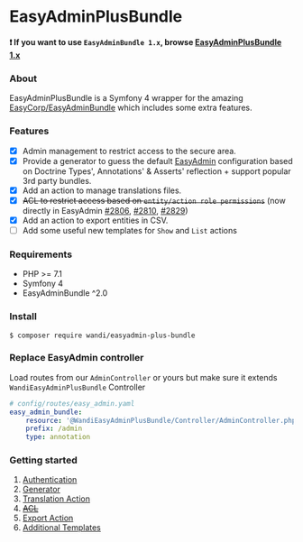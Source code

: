# EasyAdminPlusBundle

**:exclamation: If you want to use `EasyAdminBundle 1.x`, browse [EasyAdminPlusBundle 1.x](https://github.com/WandiParis/EasyAdminPlusBundle/tree/1.x)**

### About

EasyAdminPlusBundle is a Symfony 4 wrapper for the amazing [EasyCorp/EasyAdminBundle](https://github.com/EasyCorp/EasyAdminBundle/tree/master) which includes some extra features. 

### Features

- [x] Admin management to restrict access to the secure area.
- [x] Provide a generator to guess the default [EasyAdmin](https://symfony.com/doc/master/bundles/EasyAdminBundle/book/configuration-reference.html) configuration based on Doctrine Types', Annotations' & Asserts' reflection + support popular 3rd party bundles.
- [x] Add an action to manage translations files.
- [x] ~~ACL to restrict access based on `entity/action role permissions`~~ (now directly in EasyAdmin [#2806](https://github.com/EasyCorp/EasyAdminBundle/pull/2806), [#2810](https://github.com/EasyCorp/EasyAdminBundle/pull/2810), [#2829](https://github.com/EasyCorp/EasyAdminBundle/pull/2829))
- [x] Add an action to export entities in CSV.
- [ ] Add some useful new templates for `Show` and `List` actions

### Requirements

* PHP >= 7.1
* Symfony 4
* EasyAdminBundle ^2.0

### Install

```shell
$ composer require wandi/easyadmin-plus-bundle
```

### Replace EasyAdmin controller

Load routes from our `AdminController` or yours but make sure it extends `WandiEasyAdminPlusBundle` Controller

```yaml
# config/routes/easy_admin.yaml
easy_admin_bundle:
    resource: '@WandiEasyAdminPlusBundle/Controller/AdminController.php'
    prefix: /admin
    type: annotation
```

### Getting started

1. [Authentication](doc/chapter-1.md)
2. [Generator](doc/chapter-2.md)
3. [Translation Action](doc/chapter-3.md)
4. ~~[ACL](doc/chapter-4.md)~~
5. [Export Action](doc/chapter-5.md)
6. [Additional Templates](doc/chapter-6.md)
